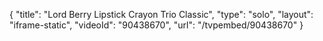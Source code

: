 {
    "title": "Lord   Berry Lipstick Crayon Trio  Classic",
    "type": "solo",
    "layout": "iframe-static",
    "videoId": "90438670",
    "url": "\/tvpembed\/90438670"
}